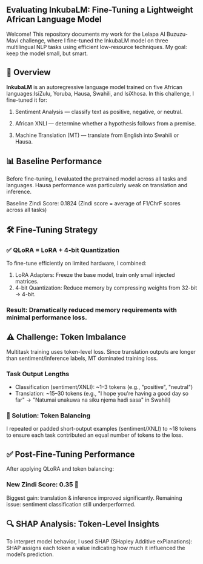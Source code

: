 
## **Evaluating InkubaLM: Fine-Tuning a Lightweight African Language Model** 

Welcome! This repository documents my work for the Lelapa AI Buzuzu-Mavi challenge, where I fine-tuned the InkubaLM model on three multilingual NLP tasks using efficient low-resource techniques. My goal: keep the model small, but smart.

## 🚀 Overview
**InkubaLM** is an autoregressive language model trained on five African languages:IsiZulu, Yoruba, Hausa, Swahili, and IsiXhosa.  In this challenge, I fine-tuned it for:

1. Sentiment Analysis — classify text as positive, negative, or neutral.

2. African XNLI — determine whether a hypothesis follows from a premise.

3. Machine Translation (MT) — translate from English into Swahili or Hausa.


## 📊 Baseline Performance
Before fine-tuning, I evaluated the pretrained model across all tasks and languages. Hausa performance was particularly weak on translation and inference.

Baseline Zindi Score: 0.1824
(Zindi score = average of F1/ChrF scores across all tasks)

## 🛠️ Fine-Tuning Strategy
### ✅ QLoRA = LoRA + 4-bit Quantization
To fine-tune efficiently on limited hardware, I combined:
1. LoRA Adapters: Freeze the base model, train only small injected matrices.
2. 4-bit Quantization: Reduce memory by compressing weights from 32-bit → 4-bit.

### Result: Dramatically reduced memory requirements with minimal performance loss.

## ⚠️ Challenge: Token Imbalance
Multitask training uses token-level loss. Since translation outputs are longer than sentiment/inference labels, MT dominated training loss.

### Task Output Lengths
- Classification (sentiment/XNLI): ~1–3 tokens (e.g., "positive", "neutral")
- Translation: ~15–30 tokens
(e.g., "I hope you're having a good day so far" → "Natumai unakuwa na siku njema hadi sasa" in Swahili)

### 🧪 Solution: Token Balancing
I repeated or padded short-output examples (sentiment/XNLI) to ~18 tokens to ensure each task contributed an equal number of tokens to the loss.

## ✅ Post-Fine-Tuning Performance
After applying QLoRA and token balancing:
### New Zindi Score: 0.35 🎉
Biggest gain: translation & inference improved significantly.
Remaining issue: sentiment classification still underperformed.

## 🔍 SHAP Analysis: Token-Level Insights
To interpret model behavior, I used SHAP (SHapley Additive exPlanations):
SHAP assigns each token a value indicating how much it influenced the model’s prediction.
